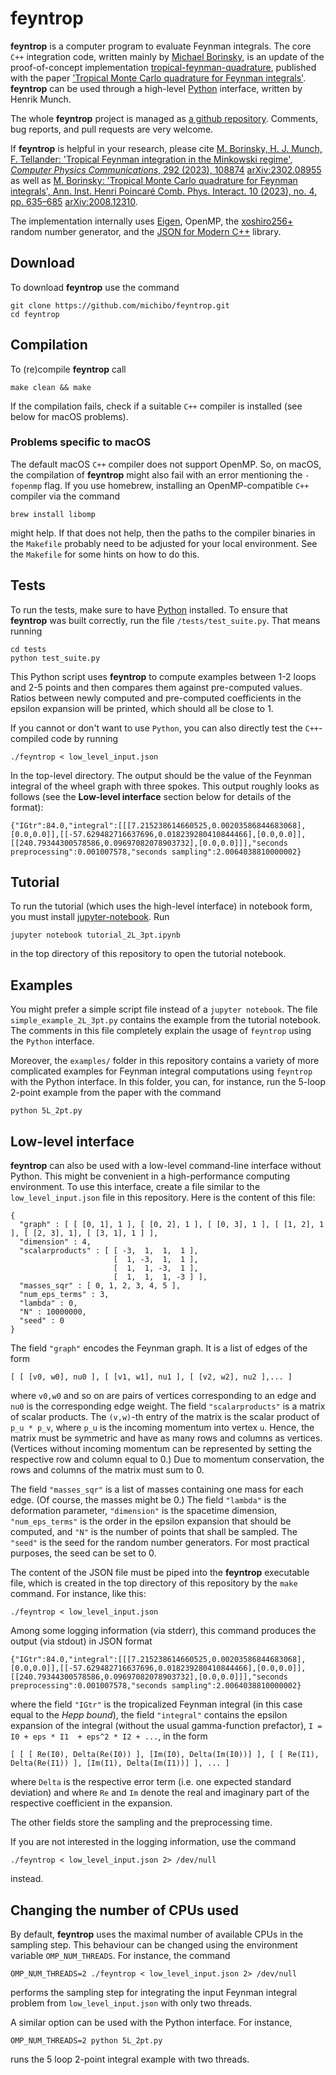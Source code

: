 feyntrop
==========================================

**feyntrop** is a computer program to evaluate Feynman integrals. The core `C++` integration code, written mainly by [Michael Borinsky](//michaelborinsky.com), is an update of the proof-of-concept implementation [tropical-feynman-quadrature](https://github.com/michibo/tropical-feynman-quadrature), published with the paper ['Tropical Monte Carlo quadrature for Feynman integrals'](//arxiv.org/abs/2008.12310). **feyntrop** can be used through a high-level [Python](//python.org) interface, written by Henrik Munch.

The whole **feyntrop** project  is managed  as [a github repository](//github.com/michibo/feyntrop/). Comments, bug reports, and pull requests are very welcome.

If **feyntrop** is helpful in your research, please cite [M. Borinsky, H. J. Munch, F. Tellander: 'Tropical Feynman integration in the Minkowski regime', *Computer Physics Communications*, 292 (2023), 108874](//doi.org/10.1016/j.cpc.2023.108874) [arXiv:2302.08955](//arxiv.org/abs/2302.08955)
as well as [M. Borinsky: 'Tropical Monte Carlo quadrature for Feynman integrals', Ann. Inst. Henri Poincaré Comb. Phys. Interact. 10 (2023), no. 4, pp. 635–685](//doi.org/10.4171/AIHPD/158) [arXiv:2008.12310](//arxiv.org/abs/2008.12310).

The implementation internally uses [Eigen](http://eigen.tuxfamily.org), OpenMP, the [xoshiro256+](http://prng.di.unimi.it/) random number generator, and the [JSON for Modern C++](//github.com/nlohmann/json) library.

Download
--------
 
To download **feyntrop** use the command

```
git clone https://github.com/michibo/feyntrop.git
cd feyntrop
```

Compilation
-----------

To (re)compile **feyntrop** call

```
make clean && make
```

If the compilation fails, check if a suitable `C++` compiler is installed (see below for macOS problems). 

### Problems specific to macOS

The default macOS `C++` compiler does not support OpenMP. So, on macOS, the compilation of **feyntrop** might also fail with an error mentioning the `-fopenmp` flag. If you use homebrew, installing an OpenMP-compatible `C++` compiler via the command
```
brew install libomp
```
might help. If that does not help, then the paths to the compiler binaries in the `Makefile` probably need to be adjusted for your local environment. See the `Makefile` for some hints on how to do this.

Tests
-----

To run the tests, make sure to have [Python](//python.org) installed.
To ensure that **feyntrop** was built correctly, run the file `/tests/test_suite.py`. That means running
```
cd tests
python test_suite.py
```
This Python script uses **feyntrop** to compute examples between 1-2 loops and 2-5 points and then compares them against pre-computed values.
Ratios between newly computed and pre-computed coefficients in the epsilon expansion will be printed, which should all be close to 1.

If you cannot or don't want to use `Python`, you can also directly test the `C++`-compiled code by running
```
./feyntrop < low_level_input.json
```
In the top-level directory. The output should be the value of the Feynman integral of the wheel graph with three spokes. This output roughly looks as follows (see the **Low-level interface** section below for details of the format):
```
{"IGtr":84.0,"integral":[[[7.215238614660525,0.00203586844683068],[0.0,0.0]],[[-57.629482716637696,0.018239280410844466],[0.0,0.0]],[[240.79344300578586,0.09697082078903732],[0.0,0.0]]],"seconds preprocessing":0.001007578,"seconds sampling":2.0064038810000002}
```

Tutorial
--------

To run the tutorial (which uses the high-level interface) in notebook form, you must install [jupyter-notebook](//jupyter.org/). Run
```
jupyter notebook tutorial_2L_3pt.ipynb
```
in the top directory of this repository to open the tutorial notebook.

Examples
--------

You might prefer a simple script file instead of a `jupyter notebook`. The file `simple_example_2L_3pt.py` contains the example from the tutorial notebook. The comments in this file completely explain the usage of `feyntrop` using the `Python` interface.

Moreover, the `examples/` folder in this repository contains a variety of more complicated examples for Feynman integral computations using `feyntrop` with the Python interface.  In this folder, you can, for instance, run the 5-loop 2-point example from the paper with the command 
```
python 5L_2pt.py
```

Low-level interface
-------------------

**feyntrop** can also be used with a low-level command-line interface without Python. This might be convenient in a high-performance computing environment. To use this interface, create a file similar to the `low_level_input.json` file in this repository. Here is the content of this file:
```
{
  "graph" : [ [ [0, 1], 1 ], [ [0, 2], 1 ], [ [0, 3], 1 ], [ [1, 2], 1 ], [ [2, 3], 1], [ [3, 1], 1 ] ],
  "dimension" : 4,
  "scalarproducts" : [ [ -3,  1,  1,  1 ],
                       [  1, -3,  1,  1 ],
                       [  1,  1, -3,  1 ],
                       [  1,  1,  1, -3 ] ],
  "masses_sqr" : [ 0, 1, 2, 3, 4, 5 ],
  "num_eps_terms" : 3,
  "lambda" : 0,
  "N" : 10000000,
  "seed" : 0
}
```
The field `"graph"` encodes the Feynman graph. It is a list of edges of the form 
```
[ [ [v0, w0], nu0 ], [ [v1, w1], nu1 ], [ [v2, w2], nu2 ],... ]
```
where `v0,w0` and so on are pairs of vertices corresponding to an edge and `nu0` is the corresponding edge weight.
The field `"scalarproducts"` is a matrix of scalar products. The `(v,w)`-th entry of the matrix is the scalar product of `p_u * p_v`, where `p_u` is the incoming momentum into vertex `u`. Hence, the matrix must be symmetric and have as many rows and columns as vertices. (Vertices without incoming momentum can be represented by setting the respective row and column equal to 0.) Due to momentum conservation, the rows and columns of the matrix must sum to 0.

The field `"masses_sqr"` is a list of masses containing one mass for each edge. (Of course, the masses might be 0.)
The field `"lambda"` is the deformation parameter, `"dimension"` is the spacetime dimension, `"num_eps_terms"` is the order in the epsilon expansion that should be computed, and `"N"` is the number of points that shall be sampled. The `"seed"` is the seed for the random number generators. For most practical purposes, the seed can be set to 0.

The content of the JSON file must be piped into the **feyntrop** executable file, which is created in the top directory of this repository by the `make` command. For instance, like this:
```
./feyntrop < low_level_input.json
```
Among some logging information (via stderr), this command produces the output (via stdout) in JSON format 
```
{"IGtr":84.0,"integral":[[[7.215238614660525,0.00203586844683068],[0.0,0.0]],[[-57.629482716637696,0.018239280410844466],[0.0,0.0]],[[240.79344300578586,0.09697082078903732],[0.0,0.0]]],"seconds preprocessing":0.001007578,"seconds sampling":2.0064038810000002}
```
where the field `"IGtr"` is the tropicalized Feynman integral (in this case equal to the *Hepp bound*), 
the field `"integral"` contains the epsilon expansion of the integral (without the usual gamma-function prefactor), `I = I0 + eps * I1  + eps^2 * I2 + ...`,
in the form
```
[ [ [ Re(I0), Delta(Re(I0)) ], [Im(I0), Delta(Im(I0))] ], [ [ Re(I1), Delta(Re(I1)) ], [Im(I1), Delta(Im(I1))] ], ... ]
```
where `Delta` is the respective error term (i.e. one expected standard deviation) and 
where `Re` and `Im` denote the real and imaginary part of the respective coefficient in the expansion.

The other fields store the sampling and the preprocessing time.

If you are not interested in the logging information, use the command
```
./feyntrop < low_level_input.json 2> /dev/null
```
instead.

Changing the number of CPUs used
--------------------------------

By default, **feyntrop** uses the maximal number of available CPUs in the sampling step. This behaviour can be changed using the environment variable `OMP_NUM_THREADS`.
For instance, the command
```
OMP_NUM_THREADS=2 ./feyntrop < low_level_input.json 2> /dev/null
```
performs the sampling step for integrating the input Feynman integral problem from `low_level_input.json` with only two threads.

A similar option can be used with the Python interface.  For instance,
```
OMP_NUM_THREADS=2 python 5L_2pt.py
```
runs the 5 loop 2-point integral example with two threads.

